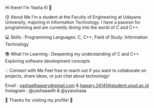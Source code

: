 Hi there! I'm Yasha El 👋

😊 About Me
I'm a student at the Faculty of Engineering at Udayana University, majoring in Information Technology. I have a passion for programming and am currently diving into the world of C and C++.

💻 Skills :
Programming Languages: C, C++, 
Field of Study: Information Technology

📚 What I'm Learning :
Deepening my understanding of C and C++
Exploring software development concepts

💡 Connect with Me
Feel free to reach out if you want to collaborate on projects, share ideas, or just chat about technology!

Email : yashaelhawary@gmail.com & hawary.24141@student.unud.ac.id
Instagram : @yashaaaelh & @yyasshaaa

👋 Thanks for visiting my profile! 🚀

<!---
yashael25/yashael25 is a ✨ special ✨ repository because its `README.md` (this file) appears on your GitHub profile.
You can click the Preview link to take a look at your changes.
--->
